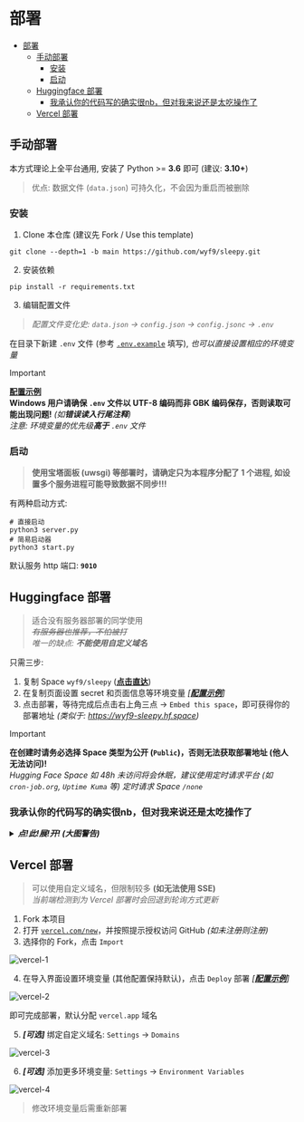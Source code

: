 # 部署

- [部署](#部署)
  - [手动部署](#手动部署)
    - [安装](#安装)
    - [启动](#启动)
  - [Huggingface 部署](#huggingface-部署)
    - [我承认你的代码写的确实很nb，但对我来说还是太吃操作了](#我承认你的代码写的确实很nb但对我来说还是太吃操作了)
  - [Vercel 部署](#vercel-部署)

## 手动部署

本方式理论上全平台通用, 安装了 Python >= **3.6** 即可 (建议: **3.10+**)

> 优点: 数据文件 (`data.json`) 可持久化，不会因为重启而被删除

### 安装

1. Clone 本仓库 (建议先 Fork / Use this template)

```shell
git clone --depth=1 -b main https://github.com/wyf9/sleepy.git
```

2. 安装依赖

```shell
pip install -r requirements.txt
```

3. 编辑配置文件

> *配置文件变化史: `data.json` -> `config.json` -> `config.jsonc` -> `.env`*

在目录下新建 `.env` 文件 (参考 [`.env.example`](../.env.example) 填写), *也可以直接设置相应的环境变量*

> [!IMPORTANT]
> **[配置示例](../.env.example)** <br/>
> **Windows 用户请确保 `.env` 文件以 UTF-8 编码而非 GBK 编码保存，否则读取可能出现问题!** *(如**错误读入行尾注释**)* <br/>
> *注意: 环境变量的优先级**高于** `.env` 文件* <br/>

### 启动

> **使用宝塔面板 (uwsgi) 等部署时，请确定只为本程序分配了 1 个进程, 如设置多个服务进程可能导致数据不同步!!!**

有两种启动方式:

```shell
# 直接启动
python3 server.py
# 简易启动器
python3 start.py
```
默认服务 http 端口: **`9010`**

## Huggingface 部署

> 适合没有服务器部署的同学使用 <br/>
> *~~有服务器也推荐，不怕被打~~* <br/>
> *唯一的缺点: **不能使用自定义域名***

只需三步:

1. 复制 Space `wyf9/sleepy` (**[点击直达](https://huggingface.co/spaces/wyf9/sleepy?duplicate=true&visibility=public)**)
2. 在复制页面设置 secret 和页面信息等环境变量 *[**[配置示例](../.env.example)**]*
3. 点击部署，等待完成后点击右上角三点 -> `Embed this space`，即可获得你的部署地址 *(类似于: <https://wyf9-sleepy.hf.space>)*

> [!IMPORTANT]
> **在创建时请务必选择 Space 类型为公开 (`Public`)，否则无法获取部署地址 (他人无法访问)!** <br/>
> *Hugging Face Space 如 48h 未访问将会休眠，建议使用定时请求平台 (如 `cron-job.org`, `Uptime Kuma` 等) 定时请求 Space `/none`*

### 我承认你的代码写的确实很nb，但对我来说还是太吃操作了

<details>

***<summary>点!此!展!开! (大图警告)</summary>***

有没有更简单无脑的方法推荐一下
**有的兄弟，有的！**
这样的方法有很多个，各个都是`GitHub` T<sub>0.5</sub>的操作
我怕教太多了你学不会，现在只要点
[这里](https://huggingface.co/spaces/sadg456/s?duplicate=true&visibility=public)    
然后自己去注册一个账号  
参考`.env.example`在Setting==>Variables and secrets添加环境变量配置
然后在这里:
![链接](https://ghimg.siiway.top/sleepy/deploy/huggingface-1.1.png)
就可以复制你的`URL`，填入你选择的 **[`/client`](./client/README.md)** 对应的url配置中即可快速开始

</details>

## Vercel 部署

> 可以使用自定义域名，但限制较多 **(如无法使用 SSE)** <br/>
> *当前端检测到为 Vercel 部署时会回退到轮询方式更新*

1. Fork 本项目
2. 打开 [`vercel.com/new`](https://vercel.com/new)，并按照提示授权访问 GitHub *(如未注册则注册)*
3. 选择你的 Fork，点击 `Import`

![vercel-1](https://ghimg.siiway.top/sleepy/deploy/vercel-1.1.png)

4. 在导入界面设置环境变量 (其他配置保持默认)，点击 `Deploy` 部署 *[**[配置示例](../.env.example)**]*

![vercel-2](https://ghimg.siiway.top/sleepy/deploy/vercel-2.1.png)

即可完成部署，默认分配 `vercel.app` 域名

5. ***[可选]*** 绑定自定义域名: `Settings` -> `Domains`

![vercel-3](https://ghimg.siiway.top/sleepy/deploy/vercel-3.1.png)

6. ***[可选]*** 添加更多环境变量: `Settings` -> `Environment Variables`

![vercel-4](https://ghimg.siiway.top/sleepy/deploy/vercel-4.1.png)

> 修改环境变量后需重新部署
